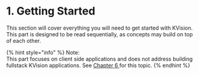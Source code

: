 # 1. Getting Started

This section will cover everything you will need to get started with KVision. This part is designed to be read sequentially, as concepts may build on top of each other.

{% hint style="info" %}
Note:  
This part focuses on client side applications and does not address building fullstack KVision applications. See [Chapter 6](../6.-full-stack-development-guide/)[ ](../6.-full-stack-development-guide/)for this topic.
{% endhint %}



